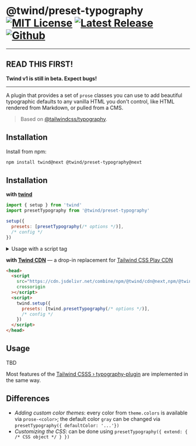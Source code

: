 # @twind/preset-typography [![MIT License](https://flat.badgen.net/github/license/tw-in-js/twind)](https://github.com/tw-in-js/twind/blob/next/LICENSE) [![Latest Release](https://flat.badgen.net/npm/v/@twind/preset-typography/next?icon=npm&label&cache=10800&color=blue)](https://www.npmjs.com/package/@twind/preset-typography/v/next) [![Github](https://flat.badgen.net/badge/icon/tw-in-js%2Ftwind%23preset-typography?icon=github&label)](https://github.com/tw-in-js/twind/tree/next/packages/preset-typography)

---

## READ THIS FIRST!

**Twind v1 is still in beta. Expect bugs!**

---

A plugin that provides a set of `prose` classes you can use to add beautiful typographic defaults to any vanilla HTML you don't control, like HTML rendered from Markdown, or pulled from a CMS.

> Based on [@tailwindcss/typography](https://github.com/tailwindlabs/tailwindcss-typography).

## Installation

Install from npm:

```sh
npm install twind@next @twind/preset-typography@next
```

## Installation

**with [twind](https://github.com/tw-in-js/twind/tree/next/packages/twind)**

```js
import { setup } from 'twind'
import presetTypography from '@twind/preset-typography'

setup({
  presets: [presetTypography(/* options */)],
  /* config */
})
```

<details><summary>Usage with a script tag</summary>

```html
<head>
  <script
    src="https://cdn.jsdelivr.net/combine/npm/twind@next,npm/@twind/preset-typography@next"
    crossorigin
  ></script>
  <script>
    twind.setup({
      presets: [twind.presetTypography(/* options */)],
      /* config */
    })
  </script>
</head>
```

</details>

**with [Twind CDN](https://github.com/tw-in-js/twind/tree/next/packages/cdn)** — a drop-in replacement for [Tailwind CSS Play CDN](https://tailwindcss.com/docs/installation/play-cdn)

```html
<head>
  <script
    src="https://cdn.jsdelivr.net/combine/npm/@twind/cdn@next,npm/@twind/preset-typography@next"
    crossorigin
  ></script>
  <script>
    twind.setup({
      presets: [twind.presetTypography(/* options */)],
      /* config */
    })
  </script>
</head>
```

## Usage

TBD

Most features of the [Tailwind CSSS › typography-plugin](https://tailwindcss.com/docs/typography-plugin) are implemented in the same way.

## Differences

- _Adding custom color themes_: every color from `theme.colors` is available via `prose-<color>`; the default color `gray` can be changed via `presetTypography({ defaultColor: '...'})`
- _Customizing the CSS_: can be done using `presetTypography({ extend: { /* CSS object */ } })`
